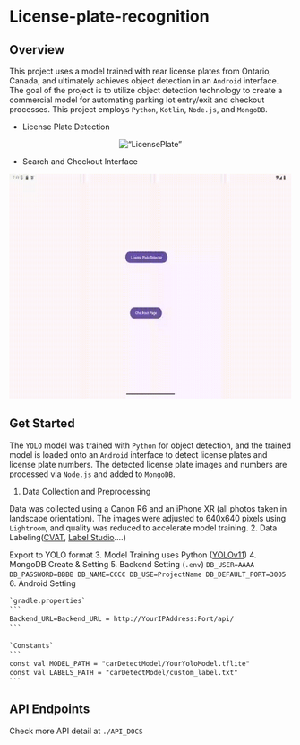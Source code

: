 # License-plate-recognition
## Overview
This project uses a model trained with rear license plates from Ontario, Canada, and ultimately achieves object detection in an `Android` interface. The goal of the project is to utilize object detection technology to create a commercial model for automating parking lot entry/exit and checkout processes. This project employs `Python`, `Kotlin`, `Node.js`, and `MongoDB`.

- License Plate Detection
<div align="center">
    <img src="github/1.gif" alt=“LicensePlate” height="400" width="600" />
</div>

- Search and Checkout Interface
<div align="center">
    <img src="github/2.gif" alt=“Search” height="400" width="600"/>
</div>

## Get Started
The `YOLO` model was trained with `Python` for object detection, and the trained model is loaded onto an `Android` interface to detect license plates and license plate numbers. The detected license plate images and numbers are processed via `Node.js` and added to `MongoDB`.
1. Data Collection and Preprocessing

Data was collected using a Canon R6 and an iPhone XR (all photos taken in landscape orientation). The images were adjusted to 640x640 pixels using `Lightroom`, and quality was reduced to accelerate model training.
2. Data Labeling([CVAT](https://github.com/cvat-ai/cvat), [Label Studio](https://github.com/HumanSignal/labelImg)....)

Export to YOLO format
3. Model Training uses Python ([YOLOv11](https://github.com/ultralytics/ultralytics))
4. MongoDB Create & Setting
5. Backend Setting (`.env`)
    ```
    DB_USER=AAAA
    DB_PASSWORD=BBBB
    DB_NAME=CCCC
    DB_USE=ProjectName
    DB_DEFAULT_PORT=3005
    ```
6. Android Setting
    
    `gradle.properties`
    ```
    Backend_URL=Backend_URL = http://YourIPAddress:Port/api/
    ```
    
    `Constants`
    ```
    const val MODEL_PATH = "carDetectModel/YourYoloModel.tflite"
    const val LABELS_PATH = "carDetectModel/custom_label.txt"
    ```
    

## API Endpoints
Check more API detail at `./API_DOCS`


